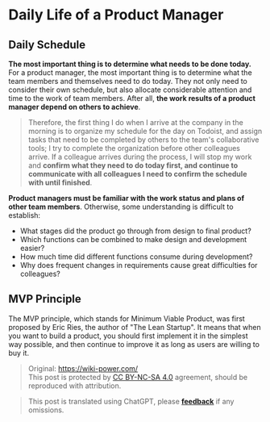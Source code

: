 # Daily Life of a Product Manager

## Daily Schedule

**The most important thing is to determine what needs to be done today.** For a product manager, the most important thing is to determine what the team members and themselves need to do today. They not only need to consider their own schedule, but also allocate considerable attention and time to the work of team members. After all, **the work results of a product manager depend on others to achieve**.

> Therefore, the first thing I do when I arrive at the company in the morning is to organize my schedule for the day on Todoist, and assign tasks that need to be completed by others to the team's collaborative tools; I try to complete the organization before other colleagues arrive. If a colleague arrives during the process, I will stop my work and **confirm what they need to do today first, and continue to communicate with all colleagues I need to confirm the schedule with until finished**.

**Product managers must be familiar with the work status and plans of other team members**. Otherwise, some understanding is difficult to establish:

- What stages did the product go through from design to final product?
- Which functions can be combined to make design and development easier?
- How much time did different functions consume during development?
- Why does frequent changes in requirements cause great difficulties for colleagues?

## MVP Principle

The MVP principle, which stands for Minimum Viable Product, was first proposed by Eric Ries, the author of "The Lean Startup". It means that when you want to build a product, you should first implement it in the simplest way possible, and then continue to improve it as long as users are willing to buy it.

> Original: <https://wiki-power.com/>  
> This post is protected by [CC BY-NC-SA 4.0](https://creativecommons.org/licenses/by/4.0/deed.en) agreement, should be reproduced with attribution.

> This post is translated using ChatGPT, please [**feedback**](https://github.com/linyuxuanlin/Wiki_MkDocs/issues/new) if any omissions.